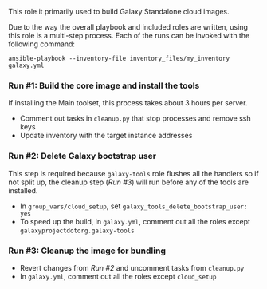 This role it primarily used to build Galaxy Standalone cloud images.

Due to the way the overall playbook and included roles are written, using
this role is a multi-step process. Each of the runs can be invoked with the
following command:

```ansible-playbook --inventory-file inventory_files/my_inventory galaxy.yml```

### Run #1: Build the core image and install the tools
If installing the Main toolset, this process takes about 3 hours per server.
 * Comment out tasks in `cleanup.py` that stop processes and remove ssh keys
 * Update inventory with the target instance addresses

### Run #2: Delete Galaxy bootstrap user
This step is required because `galaxy-tools` role flushes all the handlers so
if not split up, the cleanup step (_Run #3_) will run before any of the tools
are installed.
 * In `group_vars/cloud_setup`, set `galaxy_tools_delete_bootstrap_user: yes`
 * To speed up the build, in `galaxy.yml`, comment out all the roles except
   `galaxyprojectdotorg.galaxy-tools`

### Run #3: Cleanup the image for bundling
 * Revert changes from _Run #2_ and uncomment tasks from `cleanup.py`
 * In `galaxy.yml`, comment out all the roles except `cloud_setup`
